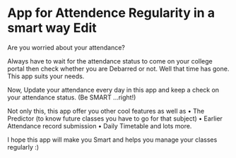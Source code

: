<h1>App for Attendence Regularity in a smart way Edit</h1>

Are you worried about your attendance? 

Always have to wait for the attendance status to come on your college portal then check whether you are Debarred or not. Well that time has gone. This app suits your needs.

Now, Update your attendance every day in this app and keep a check on your attendance status. (Be SMART ...right!)

Not only this, this app offer you other cool features as well as
•	The Predictor (to know future classes you have to go for that subject)
•	Earlier Attendance record submission
•	Daily Timetable and lots more.

I hope this app will make you Smart and helps you manage your classes regularly :)
